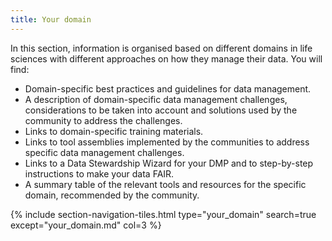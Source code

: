 ```yaml
---
title: Your domain
---
```


In this section, information is organised based on different domains in life sciences with different approaches on how they manage their data. You will find:
- Domain-specific best practices and guidelines for data management.
- A description of domain-specific data management challenges, considerations to be taken into account and solutions used by the community to address the challenges.
- Links to domain-specific training materials.
- Links to tool assemblies implemented by the communities to address specific data management challenges.
- Links to a Data Stewardship Wizard for your DMP and to step-by-step instructions to make your data FAIR.
- A summary table of the relevant tools and resources for the specific domain, recommended by the community.



{% include section-navigation-tiles.html type="your_domain" search=true except="your_domain.md" col=3 %}


